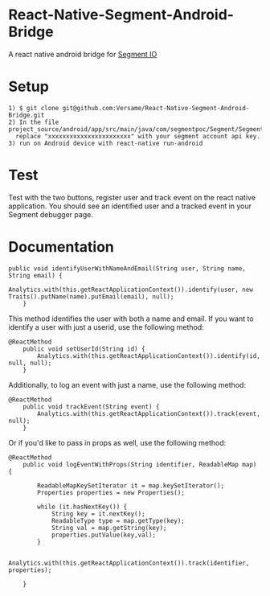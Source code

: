 # React-Native-Segment-Android-Bridge

A react native android bridge for <a href="https://segment.com/">Segment IO</a>

# Setup

```
1) $ git clone git@github.com:Versame/React-Native-Segment-Android-Bridge.git
2) In the file project_source/android/app/src/main/java/com/segmentpoc/Segment/SegmentModule.java:
  replace "xxxxxxxxxxxxxxxxxxxxxxx" with your segment account api key.
3) run on Android device with react-native run-android
```

# Test

Test with the two buttons, register user and track event on the react native application. You should see an identified user and a tracked event in your Segment debugger page.

# Documentation

```
public void identifyUserWithNameAndEmail(String user, String name, String email) {
        Analytics.with(this.getReactApplicationContext()).identify(user, new Traits().putName(name).putEmail(email), null);
    }
```
This method identifies the user with both a name and email. If you want to identify a user with just a userid, use the following method:

```
@ReactMethod
    public void setUserId(String id) {
        Analytics.with(this.getReactApplicationContext()).identify(id, null, null);
    }
```

Additionally, to log an event with just a name, use the following method:
```
@ReactMethod
    public void trackEvent(String event) {
        Analytics.with(this.getReactApplicationContext()).track(event, null);
    }
```

Or if you'd like to pass in props as well, use the following method:
```
@ReactMethod
    public void logEventWithProps(String identifier, ReadableMap map) {

        ReadableMapKeySetIterator it = map.keySetIterator();
        Properties properties = new Properties();

        while (it.hasNextKey()) {
            String key = it.nextKey();
            ReadableType type = map.getType(key);
            String val = map.getString(key);
            properties.putValue(key,val);
        }

        Analytics.with(this.getReactApplicationContext()).track(identifier, properties);

    }
```
